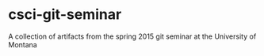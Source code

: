 # csci-git-seminar
A collection of artifacts from the spring 2015 git seminar at the University of Montana
